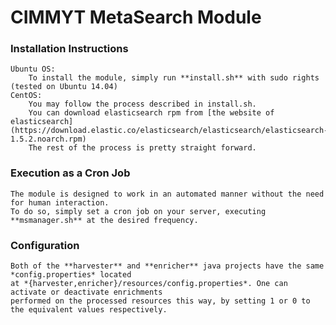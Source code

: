 # CIMMYT MetaSearch Module

### Installation Instructions

	Ubuntu OS:
		To install the module, simply run **install.sh** with sudo rights (tested on Ubuntu 14.04)
	CentOS:
		You may follow the process described in install.sh. 
		You can download elasticsearch rpm from [the website of elasticsearch](https://download.elastic.co/elasticsearch/elasticsearch/elasticsearch-1.5.2.noarch.rpm)
		The rest of the process is pretty straight forward.

### Execution as a Cron Job

	The module is designed to work in an automated manner without the need for human interaction.
	To do so, simply set a cron job on your server, executing **msmanager.sh** at the desired frequency.

### Configuration

	Both of the **harvester** and **enricher** java projects have the same *config.properties* located
	at *{harvester,enricher}/resources/config.properties*. One can activate or deactivate enrichments
	performed on the processed resources this way, by setting 1 or 0 to the equivalent values respectively.
